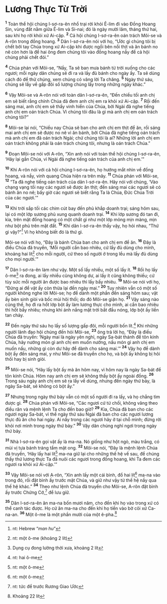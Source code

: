 # Lương Thực Từ Trời
<sup><b>1</b></sup> Toàn thể hội chúng I-sơ-ra-ên nhổ trại rời khỏi Ê-lim đi vào Ðồng Hoang Sin, vùng đất nằm giữa Ê-lim và Si-nai; đó là ngày mười lăm, tháng thứ hai, sau khi họ rời khỏi xứ Ai-cập. <sup><b>2</b></sup> Cả hội chúng I-sơ-ra-ên oán trách Môi-se và A-rôn trong đồng hoang. <sup><b>3</b></sup> Dân I-sơ-ra-ên nói với họ, “Ước gì chúng tôi bị chết bởi tay Chúa trong xứ Ai-cập khi được ngồi bên nồi thịt và ăn bánh no nê còn hơn là để hai ông đem chúng tôi vào đồng hoang nầy để cả hội chúng phải chết đói.”

<sup><b>4</b></sup> Chúa phán với Môi-se, “Nầy, Ta sẽ ban mưa bánh từ trời xuống cho các ngươi; mỗi ngày dân chúng sẽ đi ra và lấy đủ bánh cho ngày ấy. Ta sẽ dùng cách đó để thử chúng, xem chúng có vâng lời Ta chăng. <sup><b>5</b></sup> Ngày thứ sáu, chúng sẽ lấy về gấp đôi số lượng chúng lấy trong những ngày khác.”

<sup><b>6</b></sup> Vậy Môi-se và A-rôn nói với toàn dân I-sơ-ra-ên, “Ðến chiều tối anh chị em sẽ biết rằng chính Chúa đã đem anh chị em ra khỏi xứ Ai-cập. <sup><b>7</b></sup> Rồi đến sáng mai, anh chị em sẽ thấy vinh hiển của Chúa, bởi Ngài đã nghe tiếng anh chị em oán trách Chúa. Vì chúng tôi đâu là gì mà anh chị em oán trách chúng tôi?”

<sup><b>8</b></sup> Môi-se lại nói, “Chiều nay Chúa sẽ ban cho anh chị em thịt để ăn, rồi sáng mai anh chị em sẽ được no nê vì ăn bánh, bởi Chúa đã nghe tiếng oán trách mà anh chị em đã oán trách Ngài; chứ chúng tôi là ai? Những lời anh chị em oán trách không phải là oán trách chúng tôi, nhưng là oán trách Chúa.”

<sup><b>9</b></sup> Ðoạn Môi-se nói với A-rôn, “Xin anh nói với toàn thể hội chúng I-sơ-ra-ên, ‘Hãy lại gần Chúa, vì Ngài đã nghe tiếng oán trách của anh chị em.’”

<sup><b>10</b></sup> Khi A-rôn nói với cả hội chúng I-sơ-ra-ên, họ hướng mắt nhìn về đồng hoang, và nầy, vinh quang Chúa hiện ra trên mây. <sup><b>11</b></sup> Chúa phán với Môi-se, <sup><b>12</b></sup> “Ta đã nghe tiếng oán trách của dân I-sơ-ra-ên. Hãy nói với chúng, ‘Vào chạng vạng tối nay các ngươi sẽ được ăn thịt; đến sáng mai các ngươi sẽ có bánh ăn no nê; bấy giờ các ngươi sẽ biết rằng Ta là Chúa, Ðức Chúa Trời của các ngươi.’”

<sup><b>13</b></sup> Khi trời sắp tối các chim cút bay đến phủ khắp doanh trại; sáng hôm sau, lại có một lớp sương phủ xung quanh doanh trại. <sup><b>14</b></sup> Khi lớp sương đó tan đi, kìa, trên mặt đồng hoang có một chất gì như một lớp mỏng mịn màng, mịn như bột phủ trên mặt đất. <sup><b>15</b></sup> Khi dân I-sơ-ra-ên thấy vậy, họ hỏi nhau, “Thứ gì vậy?”[^1-64040880-d939-4d25-bebe-b26559675746] Vì họ không biết đó là thứ gì.

Môi-se nói với họ, “Ðây là bánh Chúa ban cho anh chị em để ăn. <sup><b>16</b></sup> Ðây là điều Chúa đã truyền, ‘Mỗi người cần bao nhiêu, cứ lấy đủ dùng cho mình, khoảng hai lít[^2-64040880-d939-4d25-bebe-b26559675746] cho mỗi người, cứ theo số người ở trong lều mà lấy đủ dùng cho mọi người.’”

<sup><b>17</b></sup> Dân I-sơ-ra-ên làm như vậy. Một số lấy nhiều, một số lấy ít. <sup><b>18</b></sup> Rồi họ lấy ô-me[^3-64040880-d939-4d25-bebe-b26559675746] ra đong, ai lấy nhiều cũng không dư, ai lấy ít cũng không thiếu; cứ tùy sức mỗi người ăn được bao nhiêu thì lấy bấy nhiêu. <sup><b>19</b></sup> Môi-se nói với họ, “Ðừng ai để vật ấy còn thừa lại đến ngày mai.” <sup><b>20</b></sup> Tuy nhiên vẫn có một số người không nghe lời Môi-se; họ để dành một phần đến sáng hôm sau; vật ấy bèn sinh giòi và bốc mùi hôi thối; do đó Môi-se giận họ. <sup><b>21</b></sup> Vậy sáng nào cũng thế, họ đi ra hốt lớp bột ấy làm lương thực cho mình, ai cần bao nhiêu thì hốt bấy nhiêu; nhưng khi ánh nắng mặt trời bắt đầu nóng, lớp bột ấy liền tan chảy.

<sup><b>22</b></sup> Ðến ngày thứ sáu họ lấy số lượng gấp đôi, mỗi người bốn lít.[^4-64040880-d939-4d25-bebe-b26559675746] Khi những người lãnh đạo hội chúng đến hỏi Môi-se, <sup><b>23</b></sup> ông trả lời họ, “Ðây là điều Chúa đã truyền: ‘Ngày mai là ngày yên nghỉ, ngày Sa-bát thánh để tôn kính Chúa, hãy nướng món gì anh chị em muốn nướng, nấu món gì anh chị em muốn nấu, những gì còn dư hãy để dành cho sáng mai.’” <sup><b>24</b></sup> Vậy họ để dành bột ấy đến sáng mai, y như Môi-se đã truyền cho họ, và bột ấy không bị hôi thối hay bị sinh giòi.

<sup><b>25</b></sup> Môi-se nói, “Hãy lấy bột ấy mà ăn hôm nay, vì hôm nay là ngày Sa-bát để tôn kính Chúa. Hôm nay anh chị em sẽ không thấy bột ấy ngoài đồng. <sup><b>26</b></sup> Trong sáu ngày anh chị em sẽ ra lấy về dùng, nhưng đến ngày thứ bảy, là ngày Sa-bát, sẽ không có bột ấy.”

<sup><b>27</b></sup> Nhưng trong ngày thứ bảy vẫn có một số người đi ra lấy, và họ chẳng tìm được gì. <sup><b>28</b></sup> Chúa phán với Môi-se, “Các ngươi cứ từ chối, không vâng theo điều răn và mệnh lệnh Ta cho đến bao giờ? <sup><b>29</b></sup> Kìa, Chúa đã ban cho các ngươi ngày Sa-bát, vì thế ngày thứ sáu Ngài đã ban cho các ngươi lương thực đủ ăn cho hai ngày. Ai nấy trong các ngươi hãy ở tại chỗ mình; đừng rời khỏi nơi mình trong ngày thứ bảy.” <sup><b>30</b></sup> Vậy dân chúng nghỉ ngơi trong ngày thứ bảy.

<sup><b>31</b></sup> Nhà I-sơ-ra-ên gọi vật ấy là ma-na. Nó giống như hột ngò, màu trắng, có mùi vị tựa bánh tráng tẩm mật ong. <sup><b>32</b></sup> Môi-se nói, “Ðây là mệnh lệnh Chúa đã truyền, ‘Hãy lấy hai lít[^5-64040880-d939-4d25-bebe-b26559675746] ma-na giữ lại cho những thế hệ về sau, để chúng thấy thứ lương thực Ta đã nuôi các ngươi trong đồng hoang, khi Ta đem các ngươi ra khỏi xứ Ai-cập.’”

<sup><b>33</b></sup> Vậy Môi-se nói với A-rôn, “Xin anh lấy một cái bình, đổ hai lít[^6-64040880-d939-4d25-bebe-b26559675746] ma-na vào trong đó, rồi đặt bình ấy trước mặt Chúa, và giữ như vậy từ thế hệ nầy qua thế hệ khác.” <sup><b>34</b></sup> Theo như lệnh Chúa đã truyền cho Môi-se, A-rôn đặt bình ấy trước Chứng Cớ,[^7-64040880-d939-4d25-bebe-b26559675746] để lưu giữ.

<sup><b>35</b></sup> Dân I-sơ-ra-ên ăn ma-na bốn mươi năm, cho đến khi họ vào trong xứ có thể canh tác được. Họ cứ ăn ma-na cho đến khi họ tiến vào bờ cõi xứ Ca-na-an. <sup><b>36</b></sup> Một ô-me là một phần mười của một ê-pha.[^8-64040880-d939-4d25-bebe-b26559675746]

[^1-64040880-d939-4d25-bebe-b26559675746]: nt: Hebrew “*man hu*”
[^2-64040880-d939-4d25-bebe-b26559675746]: nt: một ô-me (khoảng 2 lít)
[^3-64040880-d939-4d25-bebe-b26559675746]: Dụng cụ đong lường thời xưa, khoảng 2 lít
[^4-64040880-d939-4d25-bebe-b26559675746]: nt: hai ô-me
[^5-64040880-d939-4d25-bebe-b26559675746]: nt: một ô-me
[^6-64040880-d939-4d25-bebe-b26559675746]: nt: một ô-me
[^7-64040880-d939-4d25-bebe-b26559675746]: nt: tức để trước Rương Giao Ước
[^8-64040880-d939-4d25-bebe-b26559675746]: Khoảng 22 lít